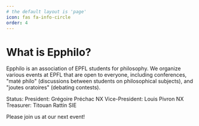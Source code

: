 ```yaml
---
# the default layout is 'page'
icon: fas fa-info-circle
order: 4
---
```


# What is Epphilo?

Epphilo is an association of EPFL students for philosophy. We organize various events at EPFL that are open to everyone, including conferences, "maté philo" (discussions between students on philosophical subjects), and "joutes oratoires" (debating contests).

Status: 
President: Grégoire Préchac NX 
Vice-President: Louis Pivron NX
Treasurer: Titouan Rattin SIE

Please join us at our next event!
